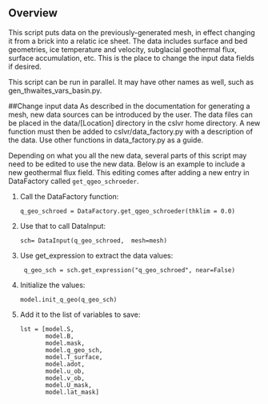 ## Overview

This script puts data on the previously-generated mesh, in effect changing it from a brick into a relatic ice sheet. The data includes surface and bed geometries, ice temperature and velocity, subglacial geothermal flux, surface accumulation, etc. This is the place to change the input data fields if desired. 

This script can be run in parallel. It may have other names as well, such as gen_thwaites_vars_basin.py.

##Change input data
As described in the documentation for generating a mesh, new data sources can be introduced by the user. The data files can be placed in the data/[Location] directory in the cslvr home directory. A new function must then be added to cslvr/data_factory.py with a description of the data. Use other functions in data_factory.py as a guide.

Depending on what you all the new data, several parts of this script may need to be edited to use the new data. Below is an example to include a new geothermal flux field. This editing comes after adding a new entry in DataFactory called ```get_qgeo_schroeder```.

1. Call the DataFactory function:

   ``` q_geo_schroed = DataFactory.get_qgeo_schroeder(thklim = 0.0) ```

2. Use that to call DataInput:

   ``` sch= DataInput(q_geo_schroed,  mesh=mesh) ```

3. Use get_expression to extract the data values:

   ``` q_geo_sch = sch.get_expression("q_geo_schroed", near=False)```
   
4. Initialize the values:

   ``` model.init_q_geo(q_geo_sch) ```
   
5. Add it to the list of variables to save:

   ``` 
   lst = [model.S,
          model.B,
          model.mask,
          model.q_geo_sch,
          model.T_surface,
          model.adot,
          model.u_ob,
          model.v_ob,
          model.U_mask,
          model.lat_mask]
   ```

